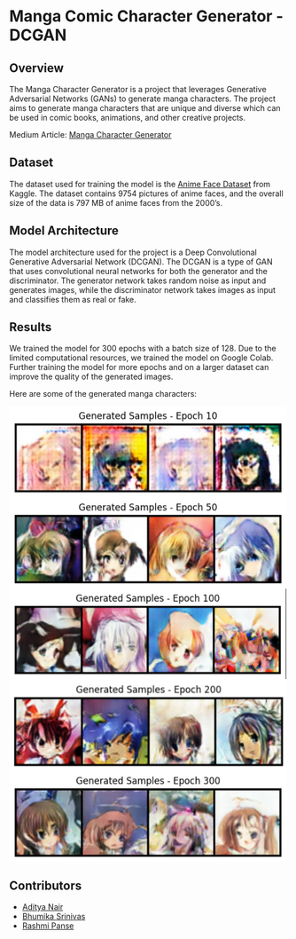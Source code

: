 # Manga Comic Character Generator - DCGAN

## Overview
The Manga Character Generator is a project that leverages Generative Adversarial Networks (GANs) to generate manga characters. The project aims to generate manga characters that are unique and diverse which can be used in comic books, animations, and other creative projects.

Medium Article: [Manga Character Generator](https://)

## Dataset

The dataset used for training the model is the [Anime Face Dataset](https://www.kaggle.com/datasets/aadilmalik94/animecharacterfaces) from Kaggle. The dataset contains 9754 pictures of anime faces, and the overall size of the data is 797 MB of anime faces from the 2000’s.

## Model Architecture

The model architecture used for the project is a Deep Convolutional Generative Adversarial Network (DCGAN). The DCGAN is a type of GAN that uses convolutional neural networks for both the generator and the discriminator. The generator network takes random noise as input and generates images, while the discriminator network takes images as input and classifies them as real or fake.

## Results

We trained the model for 300 epochs with a batch size of 128. Due to the limited computational resources, we trained the model on Google Colab. Further training the model for more epochs and on a larger dataset can improve the quality of the generated images.

Here are some of the generated manga characters:

<img src="images/image_10.png" alt="Generated Manga Characters" width="500" align="center">
<img src="images/image_50.png" alt="Generated Manga Characters" width="500" align="center">
<img src="images/image_100.png" alt="Generated Manga Characters" width="500" align="center">
<img src="images/image_200.jpg" alt="Generated Manga Characters" width="500" align="center">
<img src="images/image_300.jpeg" alt="Generated Manga Characters" width="500" align="center">

## Contributors
- [Aditya Nair](https://github.com/adityanair98)
- [Bhumika Srinivas](https://github.com/bhumikasrc)
- [Rashmi Panse](https://github.com/rxshmi-p)
